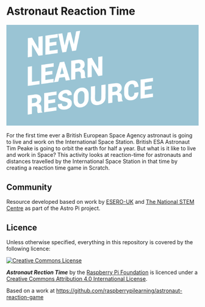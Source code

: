 # Astronaut Reaction Time

![](cover.png)

For the first time ever a British European Space Agency astronaut is going to live and work on the International Space Station. British ESA Astronaut Tim Peake is going to orbit the earth for half a year. But what is it like to live and work in Space? This activity looks at reaction-time for astronauts and distances travelled by the International Space Station in that time by creating a reaction time game in Scratch. 

## Community
Resource developed based on work by [ESERO-UK](http://www.esero.org.uk/) and [The National STEM Centre](http://www.nationalstemcentre.org.uk/) as part of the Astro Pi project. 

## Licence

Unless otherwise specified, everything in this repository is covered by the following licence:

[![Creative Commons License](http://i.creativecommons.org/l/by-sa/4.0/88x31.png)](http://creativecommons.org/licenses/by-sa/4.0/)

***Astronaut Rection Time*** by the [Raspberry Pi Foundation](http://www.raspberrypi.org) is licenced under a [Creative Commons Attribution 4.0 International License](http://creativecommons.org/licenses/by-sa/4.0/).

Based on a work at https://github.com/raspberrypilearning/astronaut-reaction-game
